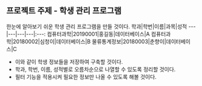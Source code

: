 ## 프로젝트 주제 - 학생 관리 프로그램
한눈에 알아보기 쉬운 학생 관리 프로그램을 만들 것이다.
학과|학번|이름|과목|성적
---|---|---|---|:---:
컴퓨터과학|20190001|홍길동|데이터베이스|A
컴퓨터과학|20180002|심청이|데이터베이스|B
물류통계정보|20180003|춘향이|데이터베이스|C
- 이와 같이 학생 정보들을 저장하여 구축할 것이다.
- 학과, 학번, 이름, 성적별로 오름차순으로 나열할 수 있도록 정리할 것이다.
- 필터 기능을 적용시켜 필요한 정보만 나올 수 있도록 해볼 것이다.

